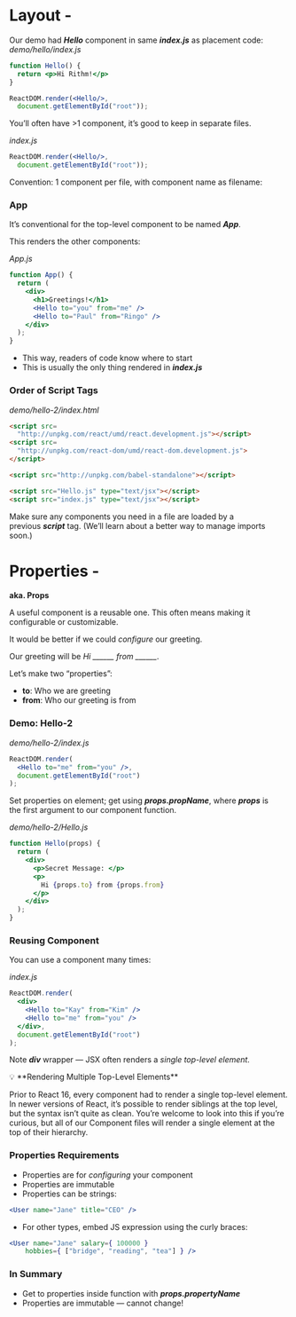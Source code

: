 # Layout -

Our demo had ***Hello*** component in same ***index.js*** as placement code:
_demo/hello/index.js_
```jsx
function Hello() {
  return <p>Hi Rithm!</p>
}

ReactDOM.render(<Hello/>,
  document.getElementById("root"));
```

You’ll often have >1 component, it’s good to keep in separate files.

_index.js_
```jsx
ReactDOM.render(<Hello/>,
  document.getElementById("root"));
```

Convention: 1 component per file, with component name as filename:

### App
It’s conventional for the top-level component to be named ***App***.

This renders the other components:

_App.js_
```jsx
function App() {
  return (
    <div>
      <h1>Greetings!</h1>
      <Hello to="you" from="me" />
      <Hello to="Paul" from="Ringo" />
    </div>
  );
}
```

- This way, readers of code know where to start
- This is usually the only thing rendered in ***index.js***

### Order of Script Tags
_demo/hello-2/index.html_
```html
<script src=
  "http://unpkg.com/react/umd/react.development.js"></script>
<script src=
  "http://unpkg.com/react-dom/umd/react-dom.development.js">
</script>

<script src="http://unpkg.com/babel-standalone"></script>

<script src="Hello.js" type="text/jsx"></script>
<script src="index.js" type="text/jsx"></script>
```

Make sure any components you need in a file are loaded by a previous ***script*** tag. (We’ll learn about a better way to manage imports soon.)

# Properties -

**aka. Props**

A useful component is a reusable one. This often means making it configurable or customizable.

It would be better if we could *configure* our greeting.

Our greeting will be *Hi ______ from ______*.

Let’s make two “properties”:
- **to**: Who we are greeting
- **from**: Who our greeting is from

### Demo: Hello-2

_demo/hello-2/index.js_
```jsx
ReactDOM.render(
  <Hello to="me" from="you" />,
  document.getElementById("root")
);
```

Set properties on element; get using ***props.propName***, where ***props*** is the first argument to our component function.

_demo/hello-2/Hello.js_
```jsx
function Hello(props) {
  return (
    <div>
      <p>Secret Message: </p>
      <p>
        Hi {props.to} from {props.from}
      </p>
    </div>
  );
}
```

### Reusing Component
You can use a component many times:

_index.js_
```jsx
ReactDOM.render(
  <div>
    <Hello to="Kay" from="Kim" />
    <Hello to="me" from="you" />
  </div>,
  document.getElementById("root")
);
```

Note ***div*** wrapper — JSX often renders a *single top-level element.*

<aside>
💡 **Rendering Multiple Top-Level Elements**

Prior to React 16, every component had to render a single top-level element. In newer versions of React, it’s possible to render siblings at the top level, but the syntax isn’t quite as clean. You’re welcome to look into this if you’re curious, but all of our Component files will render a single element at the top of their hierarchy.

</aside>

### Properties Requirements
- Properties are for *configuring* your component
- Properties are immutable
- Properties can be strings:
```jsx
<User name="Jane" title="CEO" />
```

- For other types, embed JS expression using the curly braces:
```jsx
<User name="Jane" salary={ 100000 }
    hobbies={ ["bridge", "reading", "tea"] } />
```

### In Summary
- Get to properties inside function with ***props.propertyName***
- Properties are immutable — cannot change!

